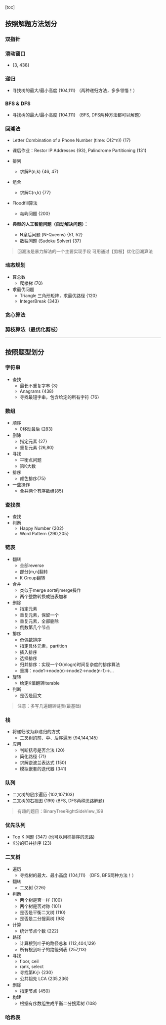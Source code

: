 [toc]
## 按照解题方法划分
### 双指针

### 滑动窗口
- {3, 438}

### 递归
- 寻找树的最大/最小高度 {104,111} （两种递归方法，多多领悟！）

### BFS & DFS
- 寻找树的最大/最小高度 {104,111} （BFS, DFS两种方法都可以解题）

### 回溯法
- Letter Combination of a Phone Number (time: O(2^n)) {17}
- 课后作业：Restor IP Addresses {93}, Palindrome Partitioning {131}    
- 排列
    - 求解P(n,k) {46, 47}
- 组合
    - 求解C(n,k) {77}
- Floodfill算法
    - 岛屿问题 {200}        

- **典型的人工智能问题（自动解决问题）：**    
    - N皇后问题 (N-Queens) {51, 52}
    - 数独问题 (Sudoku Solver) {37}
    
> 回溯法是暴力解法的一个主要实现手段
> 可用通过【剪枝】优化回溯算法


### 动态规划
- 算总数
    - 爬楼梯 {70}
- 求最优问题
    - Triangle 三角形矩阵，求最优路径 {120}
    - IntegerBreak {343}

### 贪心算法

### 剪枝算法（最优化剪枝）




---
## 按照题型划分
### 字符串
- 查找
    - 最长不重复字串 {3}
    - Anagrams {438}
    - 寻找最短字串，包含给定的所有字符 {76}


### 数组
- 顺序
    - 0移动最后 {283}
- 删除
    - 指定元素 {27}
    - 重复元素 {26,80}
- 寻找
    - 平衡点问题
    - 第K大数
- 排序
    - 颜色排序{75}            
- 一些操作
    - 合并两个有序数组{85}
    
### 查找表
- 查找
- 判断
    - Happy Number {202}
    - Word Pattern {290,205} 

### 链表
- 翻转
    - 全部reverse
    - 部分[m,n]翻转
    - K Group翻转
- 合并
    - 类似于merge sort的merge操作    
    - 两个整数转换成链表加和
- 删除
    - 指定元素     
    - 重复元素，保留一个
    - 重复元素，全部删除
    - 倒数第几个节点    
- 排序
    - 奇偶数排序
    - 指定具体元素，partition
    - 插入排序
    - 选择排序
    - 归并排序：实现一个O(nlogn)时间复杂度的排序算法
    - 重排：node1->node(n)->node2->node(n-1)->...
- 旋转
    - 给定K值翻转iterable
- 判断
    - 是否是回文
    
> 注意：多写几遍翻转链表(最基础)


### 栈
- 将递归改为非递归的方式
    - 二叉树的前、中、后序遍历 {94,144,145}
- 应用
    - 判断括号是否合法 {20}
    - 简化路径 {71}
    - 求解逆波兰表达式 {150}
    - 模拟嵌套的迭代器 {341}

### 队列
- 二叉树的层序遍历 {102,107,103}
- 二叉树的右视图 {199} (BFS, DFS两种思路解题)

> 有趣的题目：BinaryTreeRightSideView_199    

### 优先队列
- Top K 问题 {347}  (也可以用桶排序的思路)
- K分的归并排序 {23}


### 二叉树
- 遍历
    - 寻找树的最大、最小高度 {104,111} （DFS, BFS两种方法！）
- 翻转
    - 二叉树 {226}
- 判断
    - 两个树是否一样 {100}
    - 两个树是否对称 {101}
    - 是否是平衡二叉树 {110}
    - 是否是二分搜索树 {98}
- 计算
    - 统计节点个数 {222}
- 路径
    - 计算根到叶子的路径总和 {112,404,129}
    - 所有根到叶子的路径列表 {257,113}
- 寻找
    - floor, ceil
    - rank, select
    - 寻找第K小 {230}
    - 公共祖先 LCA {235,236}    
- 删除
    - 指定节点 {450}
- 构建
    - 根据有序数组生成平衡二分搜索树 {108}
    
### 哈希表
 
